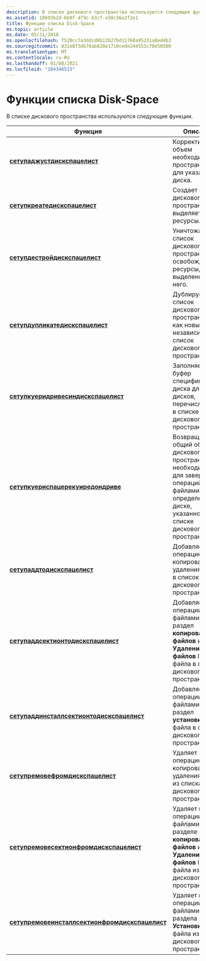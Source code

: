 ```yaml
---
description: В списке дискового пространства используются следующие функции.
ms.assetid: 18693b2d-6b0f-4f9c-b3cf-e50c36e2f2e1
title: Функции списка Disk-Space
ms.topic: article
ms.date: 05/31/2018
ms.openlocfilehash: f520cc7a3ddcd0b12b27bd11768a95231a8ed4b3
ms.sourcegitcommit: 831e8f3db78ab820e1710cede244553c70e50500
ms.translationtype: MT
ms.contentlocale: ru-RU
ms.lasthandoff: 01/08/2021
ms.locfileid: "104346515"
---
```

# <a name="disk-space-list-functions"></a>Функции списка Disk-Space

В списке дискового пространства используются следующие функции.



| Функция                                                                                         | Описание                                                                                                                          |
|--------------------------------------------------------------------------------------------------|--------------------------------------------------------------------------------------------------------------------------------------|
| [**сетупаджустдискспацелист**](/windows/desktop/api/Setupapi/nf-setupapi-setupadjustdiskspacelista)                                     | Корректирует объем необходимого пространства для указанного диска.                                                                          |
| [**сетупкреатедискспацелист**](/windows/desktop/api/Setupapi/nf-setupapi-setupcreatediskspacelista)                                     | Создает список дискового пространства и выделяет ему ресурсы.                                                                             |
| [**сетупдестройдискспацелист**](/windows/desktop/api/Setupapi/nf-setupapi-setupdestroydiskspacelist)                                   | Уничтожает список дискового пространства, освобождая ресурсы, выделенные для него.                                                                   |
| [**сетупдупликатедискспацелист**](/windows/desktop/api/Setupapi/nf-setupapi-setupduplicatediskspacelista)                               | Дублирует список дискового пространства как новый независимый список дискового пространства.                                                                   |
| [**сетупкуеридривесиндискспацелист**](/windows/desktop/api/Setupapi/nf-setupapi-setupquerydrivesindiskspacelista)                       | Заполняет буфер спецификациями диска для всех дисков, перечисленных в списке дискового пространства.                                       |
| [**сетупкуериспацерекуиредондриве**](/windows/desktop/api/Setupapi/nf-setupapi-setupqueryspacerequiredondrivea)                         | Возвращает общий объем дискового пространства, необходимого для завершения операций с файлами на определенном диске, указанном в списке дискового пространства. |
| [**сетупаддтодискспацелист**](/windows/desktop/api/Setupapi/nf-setupapi-setupaddtodiskspacelista)                                       | Добавляет операцию копирования или удаления файла в список дискового пространства.                                                                         |
| [**сетупаддсектионтодискспацелист**](/windows/desktop/api/Setupapi/nf-setupapi-setupaddsectiontodiskspacelista)                         | Добавляет все операции с файлами в раздел **копирование файлов** или **Удаление файлов** INF-файла в список дискового пространства.                    |
| [**сетупаддинсталлсектионтодискспацелист**](/windows/desktop/api/Setupapi/nf-setupapi-setupaddinstallsectiontodiskspacelista)           | Добавляет все операции с файлами в раздел **установки** INF-файла в список дискового пространства.                                        |
| [**сетупремовефромдискспацелист**](/windows/desktop/api/Setupapi/nf-setupapi-setupremovefromdiskspacelista)                             | Удаляет операцию копирования или удаления файла из списка дискового пространства.                                                                      |
| [**сетупремовесектионфромдискспацелист**](/windows/desktop/api/Setupapi/nf-setupapi-setupremovesectionfromdiskspacelista)               | Удаляет все операции с файлами в разделе **копирование файлов** или **Удаление файлов** INF-файла из списка дискового пространства.               |
| [**сетупремовеинсталлсектионфромдискспацелист**](/windows/desktop/api/Setupapi/nf-setupapi-setupremoveinstallsectionfromdiskspacelista) | Удаляет все операции с файлами из раздела **Установка** INF-файла из списка дискового пространства.                                  |



 

 

 



